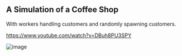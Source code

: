 ## A Simulation of a Coffee Shop

With workers handling customers and randomly spawning customers.

https://www.youtube.com/watch?v=DBuh8PU3SPY

 ![image](https://user-images.githubusercontent.com/46689277/188282913-063eedfb-df76-4142-8a03-f9c1f02fc41b.png)
